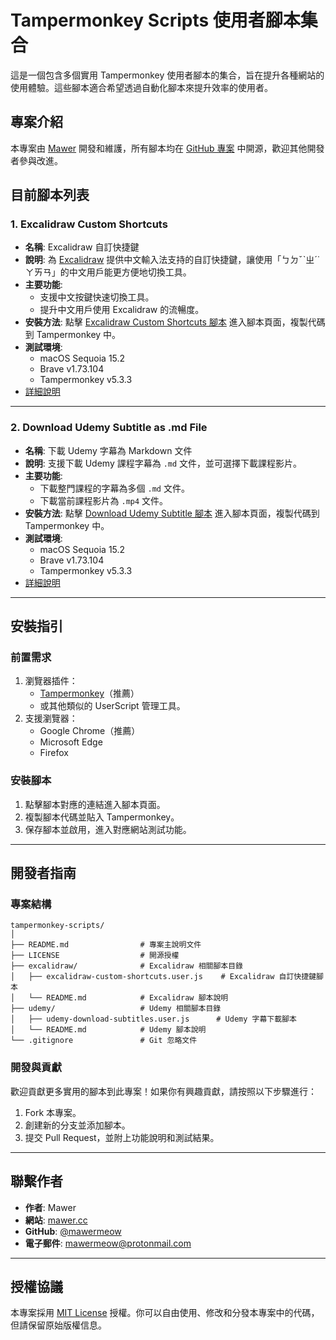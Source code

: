 # Tampermonkey Scripts 使用者腳本集合

這是一個包含多個實用 Tampermonkey 使用者腳本的集合，旨在提升各種網站的使用體驗。這些腳本適合希望透過自動化腳本來提升效率的使用者。

## 專案介紹

本專案由 [Mawer](https://mawer.cc) 開發和維護，所有腳本均在 [GitHub 專案](https://github.com/mawermeow/tampermonkey-scripts) 中開源，歡迎其他開發者參與改進。

## 目前腳本列表

### 1. **Excalidraw Custom Shortcuts**
- **名稱**: Excalidraw 自訂快捷鍵
- **說明**: 為 [Excalidraw](https://excalidraw.com/) 提供中文輸入法支持的自訂快捷鍵，讓使用「ㄅㄉˇˋㄓˊ˙ㄚㄞㄢ」的中文用戶能更方便地切換工具。
- **主要功能**:
    - 支援中文按鍵快速切換工具。
    - 提升中文用戶使用 Excalidraw 的流暢度。
- **安裝方法**: 點擊 [Excalidraw Custom Shortcuts 腳本](https://github.com/mawermeow/tampermonkey-scripts/blob/main/excalidraw-custom-shortcuts.user.js) 進入腳本頁面，複製代碼到 Tampermonkey 中。
- **測試環境**:
    - macOS Sequoia 15.2
    - Brave v1.73.104
    - Tampermonkey v5.3.3
- [詳細說明](https://github.com/mawermeow/tampermonkey-scripts/blob/main/excalidraw/README.md)

---

### 2. **Download Udemy Subtitle as .md File**
- **名稱**: 下載 Udemy 字幕為 Markdown 文件
- **說明**: 支援下載 Udemy 課程字幕為 `.md` 文件，並可選擇下載課程影片。
- **主要功能**:
    - 下載整門課程的字幕為多個 `.md` 文件。
    - 下載當前課程影片為 `.mp4` 文件。
- **安裝方法**: 點擊 [Download Udemy Subtitle 腳本](https://github.com/mawermeow/tampermonkey-scripts/blob/main/udemy-download-subtitles.user.js) 進入腳本頁面，複製代碼到 Tampermonkey 中。
- **測試環境**:
    - macOS Sequoia 15.2
    - Brave v1.73.104
    - Tampermonkey v5.3.3
- [詳細說明](https://github.com/mawermeow/tampermonkey-scripts/blob/main/udemy/README.md)

---

## 安裝指引

### 前置需求
1. 瀏覽器插件：
    - [Tampermonkey](https://www.tampermonkey.net/)（推薦）
    - 或其他類似的 UserScript 管理工具。
2. 支援瀏覽器：
    - Google Chrome（推薦）
    - Microsoft Edge
    - Firefox

### 安裝腳本
1. 點擊腳本對應的連結進入腳本頁面。
2. 複製腳本代碼並貼入 Tampermonkey。
3. 保存腳本並啟用，進入對應網站測試功能。

---

## 開發者指南

### 專案結構

~~~
tampermonkey-scripts/
│
├── README.md                # 專案主說明文件
├── LICENSE                  # 開源授權
├── excalidraw/              # Excalidraw 相關腳本目錄
│   ├── excalidraw-custom-shortcuts.user.js    # Excalidraw 自訂快捷鍵腳本
│   └── README.md            # Excalidraw 腳本說明
├── udemy/                   # Udemy 相關腳本目錄
│   ├── udemy-download-subtitles.user.js      # Udemy 字幕下載腳本
│   └── README.md            # Udemy 腳本說明
└── .gitignore               # Git 忽略文件
~~~


### 開發與貢獻
歡迎貢獻更多實用的腳本到此專案！如果你有興趣貢獻，請按照以下步驟進行：
1. Fork 本專案。
2. 創建新的分支並添加腳本。
3. 提交 Pull Request，並附上功能說明和測試結果。

---

## 聯繫作者

- **作者**: Mawer
- **網站**: [mawer.cc](https://mawer.cc)
- **GitHub**: [@mawermeow](https://github.com/mawermeow)
- **電子郵件**: mawermeow@protonmail.com

---

## 授權協議

本專案採用 [MIT License](LICENSE) 授權。你可以自由使用、修改和分發本專案中的代碼，但請保留原始版權信息。